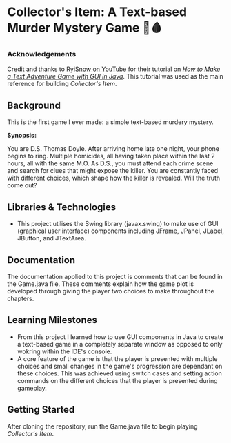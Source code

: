 # Collector's Item: A Text-based Murder Mystery Game 🔪🩸
### Acknowledgements
Credit and thanks to [RyiSnow on YouTube](https://www.youtube.com/@RyiSnow) for their tutorial on [_How to Make a Text Adventure Game with GUI in Java_](https://www.youtube.com/playlist?list=PL_QPQmz5C6WUMB0xEMZosWbyQo_Kil0Fb). This tutorial was used as the main reference for building _Collector's Item_.
## Background
This is the first game I ever made: a simple text-based murdery mystery.  

**Synopsis:**

You are D.S. Thomas Doyle. After arriving home late one night, your phone begins to ring.
Multiple homicides, all having taken place within the last 2 hours, all with the same M.O.
As D.S., you must attend each crime scene and search for clues that might expose the killer.
You are constantly faced with different choices, which shape how the killer is revealed.
Will the truth come out?
## Libraries & Technologies
- This project utilises the Swing library (javax.swing) to make use of GUI (graphical user interface) components including JFrame, JPanel, JLabel, JButton, and JTextArea.
## Documentation
The documentation applied to this project is comments that can be found in the Game.java file. These comments explain how the game plot is developed through giving the player two choices to make throughout the chapters.
## Learning Milestones
- From this project I learned how to use GUI components in Java to create a text-based game in a completely separate window as opposed to only wokring within the IDE's console.
- A core feature of the game is that the player is presented with multiple choices and small changes in the game's progression are dependant on these choices. This was achieved using switch cases and setting action commands on the different choices that the player is presented during gameplay.
## Getting Started
After cloning the repository, run the Game.java file to begin playing _Collector's Item_.

